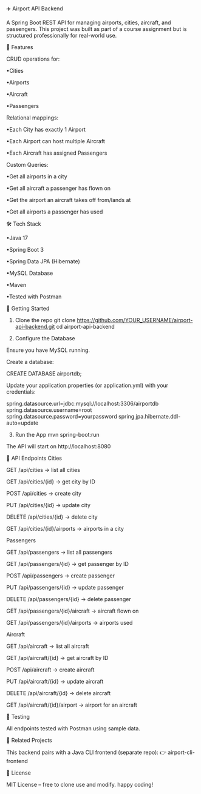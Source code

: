 ✈️ Airport API Backend

A Spring Boot REST API for managing airports, cities, aircraft, and passengers.
This project was built as part of a course assignment but is structured professionally for real-world use.

📌 Features

CRUD operations for:

•Cities

•Airports

•Aircraft

•Passengers

Relational mappings:

•Each City has exactly 1 Airport

•Each Airport can host multiple Aircraft

•Each Aircraft has assigned Passengers

Custom Queries:

•Get all airports in a city

•Get all aircraft a passenger has flown on

•Get the airport an aircraft takes off from/lands at

•Get all airports a passenger has used

🛠️ Tech Stack

•Java 17

•Spring Boot 3

•Spring Data JPA (Hibernate)

•MySQL Database

•Maven

•Tested with Postman

🚀 Getting Started
1. Clone the repo
git clone https://github.com/YOUR_USERNAME/airport-api-backend.git
cd airport-api-backend

2. Configure the Database

Ensure you have MySQL running.

Create a database:

CREATE DATABASE airportdb;


Update your application.properties (or application.yml) with your credentials:

spring.datasource.url=jdbc:mysql://localhost:3306/airportdb
spring.datasource.username=root
spring.datasource.password=yourpassword
spring.jpa.hibernate.ddl-auto=update

3. Run the App
mvn spring-boot:run


The API will start on http://localhost:8080

📡 API Endpoints
Cities

GET /api/cities → list all cities

GET /api/cities/{id} → get city by ID

POST /api/cities → create city

PUT /api/cities/{id} → update city

DELETE /api/cities/{id} → delete city

GET /api/cities/{id}/airports → airports in a city

Passengers

GET /api/passengers → list all passengers

GET /api/passengers/{id} → get passenger by ID

POST /api/passengers → create passenger

PUT /api/passengers/{id} → update passenger

DELETE /api/passengers/{id} → delete passenger

GET /api/passengers/{id}/aircraft → aircraft flown on

GET /api/passengers/{id}/airports → airports used

Aircraft

GET /api/aircraft → list all aircraft

GET /api/aircraft/{id} → get aircraft by ID

POST /api/aircraft → create aircraft

PUT /api/aircraft/{id} → update aircraft

DELETE /api/aircraft/{id} → delete aircraft

GET /api/aircraft/{id}/airport → airport for an aircraft

🧪 Testing

All endpoints tested with Postman using sample data.

📂 Related Projects

This backend pairs with a Java CLI frontend (separate repo):
👉 airport-cli-frontend

📄 License

MIT License – free to clone use and modify. happy coding!

